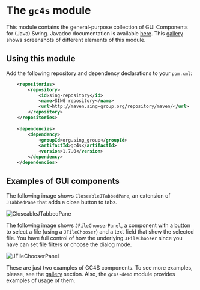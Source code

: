 The `gc4s` module
===========

This module contains the general-purpose collection of GUI Components for (Java) Swing. Javadoc documentation is available [here](http://sing-group.org/gc4s/javadoc). This [gallery](GALLERY.md) shows screenshots of different elements of this module.

Using this module
-----------------------
Add the following repository and dependency declarations to your `pom.xml`:
```xml
	<repositories>
		<repository>
			<id>sing-repository</id>
			<name>SING repository</name>
			<url>http://maven.sing-group.org/repository/maven/</url>
		</repository>
	</repositories>
	
	<dependencies>
		<dependency>
			<groupId>org.sing_group</groupId>
			<artifactId>gc4s</artifactId>
			<version>1.7.0</version>
		</dependency>
	</dependencies>
```

Examples of GUI components
-------------------------------------

The following image shows `CloseableJTabbedPane`, an extension of `JTabbedPane` that adds a close button to tabs.

![CloseableJTabbedPane](screenshots/CloseableJTabbedPane.gif)

The following image shows `JFileChooserPanel`, a component with a button to select a file (using a `JFileChooser`) and a text field that show the selected file. You have full control of how the underlying `JFileChooser` since you have can set file filters or choose the dialog mode.

![JFileChooserPanel](screenshots/JFileChooserPanel.png)

These are just two examples of GC4S components. To see more examples, please, see the [gallery](GALLERY.md) section. Also, the `gc4s-demo` module provides examples of usage of them.
